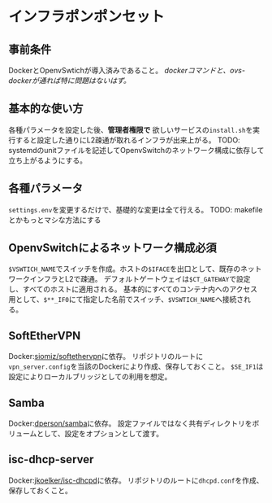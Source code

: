 インフラポンポンセット
=====================

## 事前条件
DockerとOpenvSwtichが導入済みであること。
*dockerコマンドと、ovs-dockerが通れば特に問題はないはず。*

## 基本的な使い方
各種パラメータを設定した後、**管理者権限で** 欲しいサービスの``install.sh``を実行すると設定した通りにL2疎通が取れるインフラが出来上がる。
TODO: systemdのunitファイルを記述してOpenvSwitchのネットワーク構成に依存して立ち上がるようにする。

## 各種パラメータ
``settings.env``を変更するだけで、基礎的な変更は全て行える。
TODO: makefileとかもっとマシな方法にする

## OpenvSwitchによるネットワーク構成**必須**
``$VSWTICH_NAME``でスイッチを作成。ホストの``$IFACE``を出口として、既存のネットワークインフラとL2で疎通。
デフォルトゲートウェイは``$CT_GATEWAY``で設定し、すべてのホストに適用される。
基本的にすべてのコンテナ内へのアクセス用として、``$**_IF0``にて指定した名前でスイッチ、``$VSWTICH_NAME``へ接続される。

## SoftEtherVPN
Docker:[siomiz/softethervpn](https://hub.docker.com/r/siomiz/softethervpn/)に依存。
リポジトリのルートに``vpn_server.config``を当該のDockerにより作成、保存しておくこと。
``$SE_IF1``は設定によりローカルブリッジとしての利用を想定。

## Samba
Docker:[dperson/samba](https://hub.docker.com/r/dperson/samba/)に依存。
設定ファイルではなく共有ディレクトリをボリュームとして、設定をオプションとして渡す。

## isc-dhcp-server
Docker:[jkoelker/isc-dhcpd](https://hub.docker.com/r/jkoelker/isc-dhcpd/)に依存。
リポジトリのルートに``dhcpd.conf``を作成、保存しておくこと。
